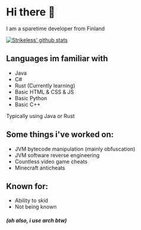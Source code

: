 # Hi there 👋

I am a sparetime developer from Finland

[![Strikeless' github stats](https://github-readme-stats.vercel.app/api?username=Strikeless&show_icons=true&theme=dark&count_private=true)](https://github.com/anuraghazra/github-readme-stats)

## Languages im familiar with
- Java
- C#
- Rust (Currently learning)
- Basic HTML & CSS & JS
- Basic Python
- Basic C++

Typically using Java or Rust

## Some things i've worked on:
- JVM bytecode manipulation (mainly obfuscation)
- JVM software reverse engineering
- Countless video game cheats
- Minecraft anticheats

## Known for:
- Ability to skid
- Not being known

##### (oh also, i use arch btw)
